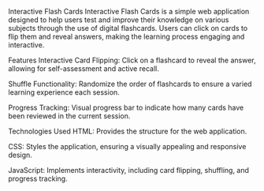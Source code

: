 Interactive Flash Cards
Interactive Flash Cards is a simple web application designed to help users test and improve their knowledge on various subjects through the use of digital flashcards. Users can click on cards to flip them and reveal answers, making the learning process engaging and interactive.

Features
Interactive Card Flipping: Click on a flashcard to reveal the answer, allowing for self-assessment and active recall.

Shuffle Functionality: Randomize the order of flashcards to ensure a varied learning experience each session.

Progress Tracking: Visual progress bar to indicate how many cards have been reviewed in the current session.

Technologies Used
HTML: Provides the structure for the web application.

CSS: Styles the application, ensuring a visually appealing and responsive design.

JavaScript: Implements interactivity, including card flipping, shuffling, and progress tracking.
